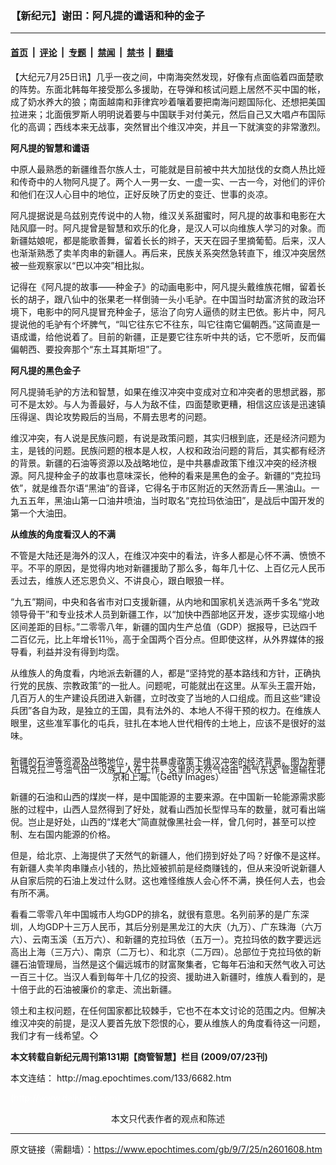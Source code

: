 ### 【新纪元】谢田：阿凡提的谶语和种的金子

---

#### [首页](../../../..?n2601608) &nbsp;|&nbsp; [评论](../../../../../epoch-comment?n2601608) &nbsp;|&nbsp; [专题](../../../../../epoch-special?n2601608) &nbsp;|&nbsp; [禁闻](../../../../../epoch-news?n2601608) &nbsp;|&nbsp; [禁书](../../../../../books?n2601608) &nbsp;|&nbsp; [翻墙](https://github.com/gfw-breaker/nogfw/blob/master/README.md?n2601608)


<div class="post_content" id="artbody" itemprop="articleBody">
 <!-- article content begin -->
 <p>
  【大纪元7月25日讯】几乎一夜之间，中南海突然发现，好像有点面临着四面楚歌的阵势。东面北韩每年接受那么多援助，在导弹和核试问题上居然不买中国的帐，成了奶水养大的狼；南面越南和菲律宾吵着嚷着要把南海问题国际化、还想把美国拉进来；北面俄罗斯人明明说着要与中国联手对付美元，然后自己又大唱卢布国际化的高调；西线本来无战事，突然冒出个维汉冲突，并且一下就演变的非常激烈。
 </p>
 <p>
  <b>
   阿凡提的智慧和谶语
  </b>
 </p>
 <p>
  中原人最熟悉的新疆维吾尔族人士，可能就是目前被中共大加挞伐的女商人热比娅和传奇中的人物阿凡提了。两个人一男一女、一虚一实、一古一今，对他们的评价和他们在汉人心目中的地位，正好反映了历史的变迁、世事的炎凉。
 </p>
 <p>
  阿凡提据说是乌兹别克传说中的人物，维汉关系甜蜜时，阿凡提的故事和电影在大陆风靡一时。阿凡提曾是智慧和欢乐的化身，是汉人可以向维族人学习的对象。而新疆姑娘呢，都是能歌善舞，留着长长的辫子，天天在园子里摘葡萄。后来，汉人也渐渐熟悉了卖羊肉串的新疆人。再后来，民族关系突然急转直下，维汉冲突居然被一些观察家以“巴以冲突”相比拟。
 </p>
 <p>
  记得在《阿凡提的故事——种金子》的动画电影中，阿凡提头戴维族花帽，留着长长的胡子，跟八仙中的张果老一样倒骑一头小毛驴。在中国当时劫富济贫的政治环境下，电影中的阿凡提冒充种金子，惩治了向穷人逼债的财主巴依。影片中，阿凡提说他的毛驴有个坏脾气，“叫它往东它不往东，叫它往南它偏朝西。”这简直是一语成谶，给他说着了。目前的新疆，正是要它往东听中共的话，它不愿听，反而偏偏朝西、要投奔那个“东土耳其斯坦”了。
 </p>
 <p>
  <b>
   阿凡提的黑色金子
  </b>
 </p>
 <p>
  阿凡提骑毛驴的方法和智慧，如果在维汉冲突中变成对立和冲突者的思想武器，那可不是太妙。与人为善最好，与人为敌不佳，四面楚歌更糟，相信这应该是迅速镇压得逞、舆论攻势殿后的当局，不屑去思考的问题。
 </p>
 <p>
  维汉冲突，有人说是民族问题，有说是政策问题，其实归根到底，还是经济问题为主，是钱的问题。民族问题的根本是人权，人权和政治问题的背后，其实都有经济的背景。新疆的石油等资源以及战略地位，是中共暴虐政策下维汉冲突的经济根源。阿凡提种金子的故事也意味深长，他种的看来是黑色的金子。新疆的“克拉玛依”，就是维吾尔语“黑油”的音译，它得名于市区附近的天然沥青丘—黑油山。一九五五年，黑油山第一口油井喷油，当时取名“克拉玛依油田”，是战后中国开发的第一个大油田。
 </p>
 <p>
  <b>
   从维族的角度看汉人的不满
  </b>
 </p>
 <p>
  不管是大陆还是海外的汉人，在维汉冲突中的看法，许多人都是心怀不满、愤愤不平。不平的原因，是觉得内地对新疆援助了那么多，每年几十亿、上百亿元人民币丢过去，维族人还忘恩负义、不讲良心，跟白眼狼一样。
 </p>
 <p>
  “九五”期间，中央和各省市对口支援新疆，从内地和国家机关选派两千多名“党政领导骨干”和专业技术人员到新疆工作，以“加快中西部地区开发，逐步实现缩小地区间差距的目标。”二零零八年，新疆的国内生产总值（GDP）据报导，已达四千二百亿元，比上年增长11％，高于全国两个百分点。但即使这样，从外界媒体的报导看，利益并没有得到均霑。
 </p>
 <p>
  从维族人的角度看，内地派去新疆的人，都是“坚持党的基本路线和方针，正确执行党的民族、宗教政策”的一批人。问题呢，可能就出在这里。从军头王震开始，几百万人的生产建设兵团进入新疆，立时改变了当地的人口组成。而且这些“建设兵团”各自为政，是独立的王国，具有法外的、本地人不得干预的权力。在维族人眼里，这些准军事化的屯兵，驻扎在本地人世代相传的土地上，应该不是很好的滋味。
 </p>
 <p>
  <!--image v 1.0-->
 </p>
 <div style="line-height: 90%; text-align: center;">
  <br/>
  <span class="bn12">
   新疆的石油等资源及战略地位，是中共暴虐政策下维汉冲突的经济背景。图为新疆白城克拉二号油气田一汉族工人在工作，这里的天然气经由“西气东送”管道输往北京和上海。（Getty Images）
  </span>
 </div>
 <p>
  <!-- -->
 </p>
 <p>
  新疆的石油和山西的煤炭一样，是中国能源的主要来源。在中国新一轮能源需求膨胀的过程中，山西人显然得到了好处，就看山西加长型悍马车的数量，就可看出端倪。岂止是好处，山西的“煤老大”简直就像黑社会一样，曾几何时，甚至可以控制、左右国内能源的价格。
 </p>
 <p>
  但是，给北京、上海提供了天然气的新疆人，他们捞到好处了吗？好像不是这样。有新疆人卖羊肉串赚点小钱的，热比娅被抓前是经商赚钱的，但从来没听说新疆人从自家后院的石油上发过什么财。这也难怪维族人会心怀不满，换任何人去，也会有所不满。
 </p>
 <p>
  看看二零零八年中国城市人均GDP的排名，就很有意思。名列前茅的是广东深圳，人均GDP十三万人民币，其后分别是黑龙江的大庆（九万）、广东珠海（六万六）、云南玉溪（五万六）、和新疆的克拉玛依（五万一）。克拉玛依的数字要远远高出上海（三万六）、南京（二万七）、和北京（二万四）。总部位于克拉玛依的新疆石油管理局，当然是这个偏远城市的财富聚集者，它每年石油和天然气收入可达一百三十亿。当汉人看到每年十几亿的投资、援助进入新疆时，维族人看到的，是十倍于此的石油被廉价的拿走、流出新疆。
 </p>
 <p>
  领土和主权问题，在任何国家都比较棘手，它也不在本文讨论的范围之内。但解决维汉冲突的前提，是汉人要首先放下怨恨的心，要从维族人的角度看待这一问题，我们才有一线希望。◇
 </p>
 <p>
  <b>
   本文转载自新纪元周刊第131期【商管智慧】栏目 (2009/07/23刊)
  </b>
 </p>
 <p>
  本文连结：
  <ok href=" http://mag.epochtimes.com/133/6682.htm " target="_blank">
   http://mag.epochtimes.com/133/6682.htm
  </ok>
 </p>
 <p>
  <font color="#ffffff">
   (http://www.dajiyuan.com)
  </font>
  <br/>
  <center>
   <font class="GY13">
    本文只代表作者的观点和陈述
   </font>
  </center>
 </p>
 <!-- article content end -->
 <div id="below_article_ad">
 </div>
</div>


---

原文链接（需翻墙）：https://www.epochtimes.com/gb/9/7/25/n2601608.htm